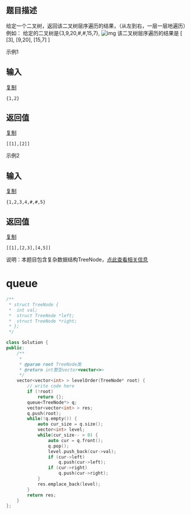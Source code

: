 ## 题目描述

给定一个二叉树，返回该二叉树层序遍历的结果，（从左到右，一层一层地遍历）
例如：
给定的二叉树是{3,9,20,#,#,15,7},
![img](https://uploadfiles.nowcoder.com/images/20210114/999991351_1610616074120/036DC34FF19FB24652AFFEB00A119A76)
该二叉树层序遍历的结果是
[
[3],
[9,20],
[15,7]
]

示例1

## 输入

[复制](javascript:void(0);)

```
{1,2}
```

## 返回值

[复制](javascript:void(0);)

```
[[1],[2]]
```

示例2

## 输入

[复制](javascript:void(0);)

```
{1,2,3,4,#,#,5}
```

## 返回值

[复制](javascript:void(0);)

```
[[1],[2,3],[4,5]]
```

说明：本题目包含复杂数据结构TreeNode，[点此查看相关信息](https://blog.nowcoder.net/n/954373f213e14eeab0a69ed0e9ef1b6e)



# queue

```c++
/**
 * struct TreeNode {
 *	int val;
 *	struct TreeNode *left;
 *	struct TreeNode *right;
 * };
 */

class Solution {
public:
    /**
     * 
     * @param root TreeNode类 
     * @return int整型vector<vector<>>
     */
    vector<vector<int> > levelOrder(TreeNode* root) {
        // write code here
        if (!root)
            return {};
        queue<TreeNode*> q;
        vector<vector<int> > res;
        q.push(root);
        while(!q.empty()) {
            auto cur_size = q.size();
            vector<int> level;
            while(cur_size-- > 0) {
                auto cur = q.front();
                q.pop();
                level.push_back(cur->val);
                if (cur->left)
                    q.push(cur->left);
                if (cur->right)
                    q.push(cur->right);
            }
            res.emplace_back(level);
        }
        return res;
    }
};
```

